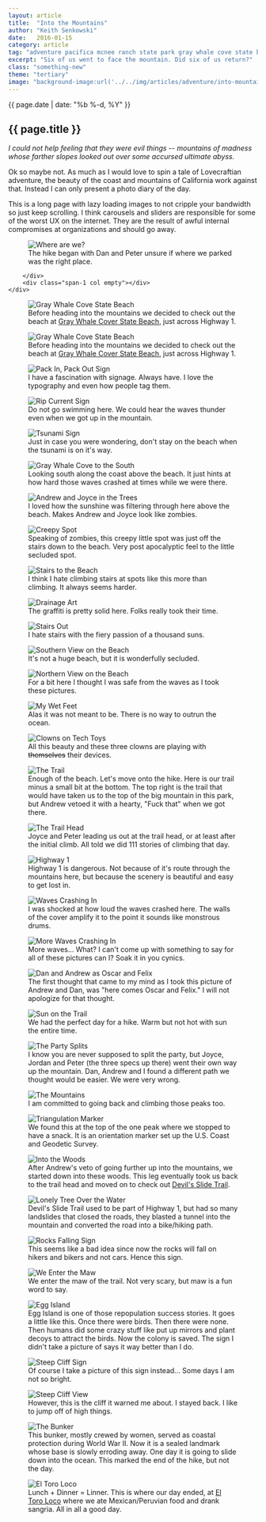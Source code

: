 ```yaml
---
layout: article
title:  "Into the Mountains"
author: "Keith Senkowski"
date:   2016-01-15
category: article
tag: "adventure pacifica mcnee ranch state park gray whale cove state beach"
excerpt: "Six of us went to face the mountain. Did six of us return?"
class: "something-new"
theme: "tertiary"
image: "background-image:url('../../img/articles/adventure/into-mountains/cover.jpg');"
---
```

<section class="header" style="{{page.image}}">
	<div class="content">
	<aside class="span-3 col empty"></aside>
	<div class="span-6 col">
		<p class="post-meta">{{ page.date | date: "%b %-d, %Y" }}</p>
		<h1>{{ page.title }}</h1>
		<p><em>I could not help feeling that they were evil things -- mountains of madness whose farther slopes looked out over some accursed ultimate abyss.</em></p>
		<p>Ok so maybe not. As much as I would love to spin a tale of Lovecraftian adventure, the beauty of the coast and mountains of California work against that. Instead I can only present a photo diary of the day.</p> 
		<p>This is a long page with lazy loading images to not cripple your bandwidth so just keep scrolling. I think carousels and sliders are responsible for some of the worst UX on the internet. They are the result of awful internal compromises at organizations and should go away.</p>
	</div>
	<aside class="span-3 col empty"></aside>	
	</div>
</section>
<section class="review continued">
	<div class="content gutters">
		<div class="span-1 col empty"></div>
		<div class="span-10 col">
			<figure>
				<img src="{{ site.baseurl }}/img/articles/adventure/into-mountains/01-parking.jpg" alt="Where are we?"/>
				<figcaption>The hike began with Dan and Peter unsure if where we parked was the right place.</figcaption>
			</figure>
			
		</div>
		<div class="span-1 col empty"></div>
	</div>
</section>
<section class="review continued">
	<div class="content gutters">
		<div class="span-1 col empty"></div>
		<div class="span-10 col">
			<figure>
				<img src="{{ site.baseurl }}/img/loading.gif" data-src="{{ site.baseurl }}/img/articles/adventure/into-mountains/02-gwc.jpg" alt="Gray Whale Cove State Beach"/>
				<figcaption>Before heading into the mountains we decided to check out the beach at <a href="http://www.parks.ca.gov/?page_id=528" target="_blank">Gray Whale Cover State Beach</a>, just across Highway 1.</figcaption>
			</figure>			
		</div>
		<div class="span-1 col empty"></div>
	</div>
</section>
<section class="review continued">
	<div class="content gutters">
		<div class="span-1 col empty"></div>
		<div class="span-10 col">
			<figure>
				<img src="{{ site.baseurl }}/img/loading.gif" data-src="{{ site.baseurl }}/img/articles/adventure/into-mountains/02-gwc.jpg" alt="Gray Whale Cove State Beach"/>
				<figcaption>Before heading into the mountains we decided to check out the beach at <a href="http://www.parks.ca.gov/?page_id=528" target="_blank">Gray Whale Cover State Beach</a>, just across Highway 1.</figcaption>
			</figure>			
		</div>
		<div class="span-1 col empty"></div>
	</div>
</section>
<section class="review continued">
	<div class="content gutters">
		<div class="span-1 col empty"></div>
		<div class="span-5 col">
			<figure>
				<img src="{{ site.baseurl }}/img/loading.gif" data-src="{{ site.baseurl }}/img/articles/adventure/into-mountains/03v-pack-in.jpg" alt="Pack In, Pack Out Sign"/>
				<figcaption>I have a fascination with signage. Always have. I love the typography and even how people tag them.</figcaption>
			</figure>			
		</div>
		<div class="span-5 col">
			<figure>
				<img src="{{ site.baseurl }}/img/loading.gif" data-src="{{ site.baseurl }}/img/articles/adventure/into-mountains/03v-rip-current.jpg" alt="Rip Current Sign"/>
				<figcaption>Do not go swimming here. We could hear the waves thunder even when we got up in the mountain.</figcaption>
			</figure>			
		</div>
		<div class="span-1 col empty"></div>
	</div>
</section>
<section class="review continued">
	<div class="content gutters">
		<div class="span-1 col empty"></div>
		<div class="span-10 col">
			<figure>
				<img src="{{ site.baseurl }}/img/loading.gif" data-src="{{ site.baseurl }}/img/articles/adventure/into-mountains/04-tsunami.jpg" alt="Tsunami Sign"/>
				<figcaption>Just in case you were wondering, don't stay on the beach when the tsunami is on it's way.</figcaption>
			</figure>			
		</div>
		<div class="span-1 col empty"></div>
	</div>
</section>
<section class="review continued">
	<div class="content gutters">
		<div class="span-1 col empty"></div>
		<div class="span-10 col">
			<figure>
				<img src="{{ site.baseurl }}/img/loading.gif" data-src="{{ site.baseurl }}/img/articles/adventure/into-mountains/05-gwc.jpg" alt="Gray Whale Cove to the South"/>
				<figcaption>Looking south along the coast above the beach. It just hints at how hard those waves crashed at times while we were there.</figcaption>
			</figure>			
		</div>
		<div class="span-1 col empty"></div>
	</div>
</section>
<section class="review continued">
	<div class="content gutters">
		<div class="span-1 col empty"></div>
		<div class="span-10 col">
			<figure>
				<img src="{{ site.baseurl }}/img/loading.gif" data-src="{{ site.baseurl }}/img/articles/adventure/into-mountains/06-shadowy.jpg" alt="Andrew and Joyce in the Trees"/>
				<figcaption>I loved how the sunshine was filtering through here above the beach. Makes Andrew and Joyce look like zombies.</figcaption>
			</figure>			
		</div>
		<div class="span-1 col empty"></div>
	</div>
</section>
<section class="review continued">
	<div class="content gutters">
		<div class="span-1 col empty"></div>
		<div class="span-10 col">
			<figure>
				<img src="{{ site.baseurl }}/img/loading.gif" data-src="{{ site.baseurl }}/img/articles/adventure/into-mountains/07-creepy.jpg" alt="Creepy Spot"/>
				<figcaption>Speaking of zombies, this creepy little spot was just off the stairs down to the beach. Very post apocalyptic feel to the little secluded spot.</figcaption>
			</figure>			
		</div>
		<div class="span-1 col empty"></div>
	</div>
</section>
<section class="review continued">
	<div class="content gutters">
		<div class="span-1 col empty"></div>
		<div class="span-10 col">
			<figure>
				<img src="{{ site.baseurl }}/img/loading.gif" data-src="{{ site.baseurl }}/img/articles/adventure/into-mountains/08-going-down.jpg" alt="Stairs to the Beach"/>
				<figcaption>I think I hate climbing stairs at spots like this more than climbing. It always seems harder.</figcaption>
			</figure>			
		</div>
		<div class="span-1 col empty"></div>
	</div>
</section>
<section class="review continued">
	<div class="content gutters">
		<div class="span-1 col empty"></div>
		<div class="span-10 col">
			<figure>
				<img src="{{ site.baseurl }}/img/loading.gif" data-src="{{ site.baseurl }}/img/articles/adventure/into-mountains/09-drainage-art.jpg" alt="Drainage Art"/>
				<figcaption>The graffiti is pretty solid here. Folks really took their time.</figcaption>
			</figure>			
		</div>
		<div class="span-1 col empty"></div>
	</div>
</section>
<section class="review continued">
	<div class="content gutters">
		<div class="span-1 col empty"></div>
		<div class="span-10 col">
			<figure>
				<img src="{{ site.baseurl }}/img/loading.gif" data-src="{{ site.baseurl }}/img/articles/adventure/into-mountains/10-stairs-out.jpg" alt="Stairs Out"/>
				<figcaption>I hate stairs with the fiery passion of a thousand suns.</figcaption>
			</figure>			
		</div>
		<div class="span-1 col empty"></div>
	</div>
</section>
<section class="review continued">
	<div class="content gutters">
		<div class="span-1 col empty"></div>
		<div class="span-10 col">
			<figure>
				<img src="{{ site.baseurl }}/img/loading.gif" data-src="{{ site.baseurl }}/img/articles/adventure/into-mountains/11-up-beach.jpg" alt="Southern View on the Beach"/>
				<figcaption>It's not a huge beach, but it is wonderfully secluded.</figcaption>
			</figure>			
		</div>
		<div class="span-1 col empty"></div>
	</div>
</section>
<section class="review continued">
	<div class="content gutters">
		<div class="span-1 col empty"></div>
		<div class="span-10 col">
			<figure>
				<img src="{{ site.baseurl }}/img/loading.gif" data-src="{{ site.baseurl }}/img/articles/adventure/into-mountains/12-down-beach.jpg" alt="Northern View on the Beach"/>
				<figcaption>For a bit here I thought I was safe from the waves as I took these pictures.</figcaption>
			</figure>			
		</div>
		<div class="span-1 col empty"></div>
	</div>
</section>
<section class="review continued">
	<div class="content gutters">
		<div class="span-1 col empty"></div>
		<div class="span-10 col">
			<figure>
				<img src="{{ site.baseurl }}/img/loading.gif" data-src="{{ site.baseurl }}/img/articles/adventure/into-mountains/13-wet.jpg" alt="My Wet Feet"/>
				<figcaption>Alas it was not meant to be. There is no way to outrun the ocean.</figcaption>
			</figure>			
		</div>
		<div class="span-1 col empty"></div>
	</div>
</section>
<section class="review continued">
	<div class="content gutters">
		<div class="span-1 col empty"></div>
		<div class="span-10 col">
			<figure>
				<img src="{{ site.baseurl }}/img/loading.gif" data-src="{{ site.baseurl }}/img/articles/adventure/into-mountains/14-splendor.jpg" alt="Clowns on Tech Toys"/>
				<figcaption>All this beauty and these three clowns are playing with <s>themselves</s> their devices.</figcaption>
			</figure>			
		</div>
		<div class="span-1 col empty"></div>
	</div>
</section>
<section class="review continued">
	<div class="content gutters">
		<div class="span-1 col empty"></div>
		<div class="span-10 col">
			<figure>
				<img src="{{ site.baseurl }}/img/loading.gif" data-src="{{ site.baseurl }}/img/articles/adventure/into-mountains/the-trail.jpg" alt="The Trail"/>
				<figcaption>Enough of the beach. Let's move onto the hike. Here is our trail minus a small bit at the bottom. The top right is the trail that would have taken us to the top of the big mountain in this park, but Andrew vetoed it with a hearty, "Fuck that" when we got there.</figcaption>
			</figure>			
		</div>
		<div class="span-1 col empty"></div>
	</div>
</section>
<section class="review continued">
	<div class="content gutters">
		<div class="span-1 col empty"></div>
		<div class="span-10 col">
			<figure>
				<img src="{{ site.baseurl }}/img/loading.gif" data-src="{{ site.baseurl }}/img/articles/adventure/into-mountains/15-trail-head.jpg" alt="The Trail Head"/>
				<figcaption>Joyce and Peter leading us out at the trail head, or at least after the initial climb. All told we did 111 stories of climbing that day.</figcaption>
			</figure>			
		</div>
		<div class="span-1 col empty"></div>
	</div>
</section>
<section class="review continued">
	<div class="content gutters">
		<div class="span-1 col empty"></div>
		<div class="span-10 col">
			<figure>
				<img src="{{ site.baseurl }}/img/loading.gif" data-src="{{ site.baseurl }}/img/articles/adventure/into-mountains/16-highway.jpg" alt="Highway 1"/>
				<figcaption>Highway 1 is dangerous. Not because of it's route through the mountains here, but because the scenery is beautiful and easy to get lost in.</figcaption>
			</figure>			
		</div>
		<div class="span-1 col empty"></div>
	</div>
</section>
<section class="review continued">
	<div class="content gutters">
		<div class="span-1 col empty"></div>
		<div class="span-10 col">
			<figure>
				<img src="{{ site.baseurl }}/img/loading.gif" data-src="{{ site.baseurl }}/img/articles/adventure/into-mountains/17-down-coast.jpg" alt="Waves Crashing In"/>
				<figcaption>I was shocked at how loud the waves crashed here. The walls of the cover amplify it to the point it sounds like monstrous drums.</figcaption>
			</figure>			
		</div>
		<div class="span-1 col empty"></div>
	</div>
</section>
<section class="review continued">
	<div class="content gutters">
		<div class="span-1 col empty"></div>
		<div class="span-10 col">
			<figure>
				<img src="{{ site.baseurl }}/img/loading.gif" data-src="{{ site.baseurl }}/img/articles/adventure/into-mountains/18-up-coast.jpg" alt="More Waves Crashing In"/>
				<figcaption>More waves... What? I can't come up with something to say for all of these pictures can I? Soak it in you cynics.</figcaption>
			</figure>			
		</div>
		<div class="span-1 col empty"></div>
	</div>
</section>
<section class="review continued">
	<div class="content gutters">
		<div class="span-1 col empty"></div>
		<div class="span-10 col">
			<figure>
				<img src="{{ site.baseurl }}/img/loading.gif" data-src="{{ site.baseurl }}/img/articles/adventure/into-mountains/19-oscar-felix.jpg" alt="Dan and Andrew as Oscar and Felix"/>
				<figcaption>The first thought that came to my mind as I took this picture of Andrew and Dan, was "here comes Oscar and Felix." I will not apologize for that thought.</figcaption>
			</figure>			
		</div>
		<div class="span-1 col empty"></div>
	</div>
</section>
<section class="review continued">
	<div class="content gutters">
		<div class="span-1 col empty"></div>
		<div class="span-10 col">
			<figure>
				<img src="{{ site.baseurl }}/img/loading.gif" data-src="{{ site.baseurl }}/img/articles/adventure/into-mountains/21-sun-beam.jpg" alt="Sun on the Trail"/>
				<figcaption>We had the perfect day for a hike. Warm but not hot with sun the entire time.</figcaption>
			</figure>			
		</div>
		<div class="span-1 col empty"></div>
	</div>
</section>
<section class="review continued">
	<div class="content gutters">
		<div class="span-1 col empty"></div>
		<div class="span-10 col">
			<figure>
				<img src="{{ site.baseurl }}/img/loading.gif" data-src="{{ site.baseurl }}/img/articles/adventure/into-mountains/22-three-amigos.jpg" alt="The Party Splits"/>
				<figcaption>I know you are never supposed to split the party, but Joyce, Jordan and Peter (the three specs up there) went their own way up the mountain. Dan, Andrew and I found a different path we thought would be easier. We were very wrong.</figcaption>
			</figure>			
		</div>
		<div class="span-1 col empty"></div>
	</div>
</section>
<section class="review continued">
	<div class="content gutters">
		<div class="span-1 col empty"></div>
		<div class="span-10 col">
			<figure>
				<img src="{{ site.baseurl }}/img/loading.gif" data-src="{{ site.baseurl }}/img/articles/adventure/into-mountains/23-mountains.jpg" alt="The Mountains"/>
				<figcaption>I am committed to going back and climbing those peaks too.</figcaption>
			</figure>			
		</div>
		<div class="span-1 col empty"></div>
	</div>
</section>
<section class="review continued">
	<div class="content gutters">
		<div class="span-1 col empty"></div>
		<div class="span-10 col">
			<figure>
				<img src="{{ site.baseurl }}/img/loading.gif" data-src="{{ site.baseurl }}/img/articles/adventure/into-mountains/24-1929.jpg" alt="Triangulation Marker"/>
				<figcaption>We found this at the top of the one peak where we stopped to have a snack. It is an orientation marker set up the U.S. Coast and Geodetic Survey.</figcaption>
			</figure>			
		</div>
		<div class="span-1 col empty"></div>
	</div>
</section>
<section class="review continued">
	<div class="content gutters">
		<div class="span-1 col empty"></div>
		<div class="span-10 col">
			<figure>
				<img src="{{ site.baseurl }}/img/loading.gif" data-src="{{ site.baseurl }}/img/articles/adventure/into-mountains/25-into-the-woods.jpg" alt="Into the Woods"/>
				<figcaption>After Andrew's veto of going further up into the mountains, we started down into these woods. This leg eventually took us back to the trail head and moved on to check out <a href="http://parks.smcgov.org/devils-slide-trail" target="_blank">Devil's Slide Trail</a>.</figcaption>
			</figure>			
		</div>
		<div class="span-1 col empty"></div>
	</div>
</section>
<section class="review continued">
	<div class="content gutters">
		<div class="span-1 col empty"></div>
		<div class="span-5 col">
			<figure>
				<img src="{{ site.baseurl }}/img/loading.gif" data-src="{{ site.baseurl }}/img/articles/adventure/into-mountains/25v-lonely-tree.jpg" alt="Lonely Tree Over the Water"/>
				<figcaption>Devil's Slide Trail used to be part of Highway 1, but had so many landslides that closed the roads, they blasted a tunnel into the mountain and converted the road into a bike/hiking path.</figcaption>
			</figure>			
		</div>
		<div class="span-5 col">
			<figure>
				<img src="{{ site.baseurl }}/img/loading.gif" data-src="{{ site.baseurl }}/img/articles/adventure/into-mountains/25v-rocks-falling.jpg" alt="Rocks Falling Sign"/>
				<figcaption>This seems like a bad idea since now the rocks will fall on hikers and bikers and not cars. Hence this sign.</figcaption>
			</figure>			
		</div>
		<div class="span-1 col empty"></div>
	</div>
</section>
<section class="review continued">
	<div class="content gutters">
		<div class="span-1 col empty"></div>
		<div class="span-10 col">
			<figure>
				<img src="{{ site.baseurl }}/img/loading.gif" data-src="{{ site.baseurl }}/img/articles/adventure/into-mountains/27-into-devil-slide.jpg" alt="We Enter the Maw"/>
				<figcaption>We enter the maw of the trail. Not very scary, but maw is a fun word to say.</figcaption>
			</figure>			
		</div>
		<div class="span-1 col empty"></div>
	</div>
</section>
<section class="review continued">
	<div class="content gutters">
		<div class="span-1 col empty"></div>
		<div class="span-10 col">
			<figure>
				<img src="{{ site.baseurl }}/img/loading.gif" data-src="{{ site.baseurl }}/img/articles/adventure/into-mountains/28-egg-island.jpg" alt="Egg Island"/>
				<figcaption>Egg Island is one of those repopulation success stories. It goes a little like this. Once there were birds. Then there were none. Then humans did some crazy stuff like put up mirrors and plant decoys to attract the birds. Now the colony is saved. The sign I didn't take a picture of says it way better than I do.</figcaption>
			</figure>			
		</div>
		<div class="span-1 col empty"></div>
	</div>
</section>
<section class="review continued">
	<div class="content gutters">
		<div class="span-1 col empty"></div>
		<div class="span-10 col">
			<figure>
				<img src="{{ site.baseurl }}/img/loading.gif" data-src="{{ site.baseurl }}/img/articles/adventure/into-mountains/29-stay-back.jpg" alt="Steep Cliff Sign"/>
				<figcaption>Of course I take a picture of this sign instead... Some days I am not so bright.</figcaption>
			</figure>			
		</div>
		<div class="span-1 col empty"></div>
	</div>
</section>
<section class="review continued">
	<div class="content gutters">
		<div class="span-1 col empty"></div>
		<div class="span-10 col">
			<figure>
				<img src="{{ site.baseurl }}/img/loading.gif" data-src="{{ site.baseurl }}/img/articles/adventure/into-mountains/31-steep-cliff.jpg" alt="Steep Cliff View"/>
				<figcaption>However, this is the cliff it warned me about. I stayed back. I like to jump off of high things.</figcaption>
			</figure>			
		</div>
		<div class="span-1 col empty"></div>
	</div>
</section>
<section class="review continued">
	<div class="content gutters">
		<div class="span-1 col empty"></div>
		<div class="span-10 col">
			<figure>
				<img src="{{ site.baseurl }}/img/loading.gif" data-src="{{ site.baseurl }}/img/articles/adventure/into-mountains/32-the-bunker.jpg" alt="The Bunker"/>
				<figcaption>This bunker, mostly crewed by women, served as coastal protection during World War II. Now it is a sealed landmark whose base is slowly erroding away. One day it is going to slide down into the ocean. This marked the end of the hike, but not the day.</figcaption>
			</figure>			
		</div>
		<div class="span-1 col empty"></div>
	</div>
</section>
<section class="review continued">
	<div class="content gutters">
		<div class="span-1 col empty"></div>
		<div class="span-10 col">
			<figure>
				<img src="{{ site.baseurl }}/img/loading.gif" data-src="{{ site.baseurl }}/img/articles/adventure/into-mountains/33-the-end.jpg" alt="El Toro Loco"/>
				<figcaption>Lunch + Dinner = Linner. This is where our day ended, at <a href="https://www.google.com/maps/place/El+Toro+Loco/@37.6366116,-122.4933297,16.48z/data=!4m2!3m1!1s0x808f7baac91fd861:0xb8d029107b9c0a3" target="blank">El Toro Loco</a> where we ate Mexican/Peruvian food and drank sangria. All in all a good day.</figcaption>
			</figure>			
		</div>
		<div class="span-1 col empty"></div>
	</div>
</section>
